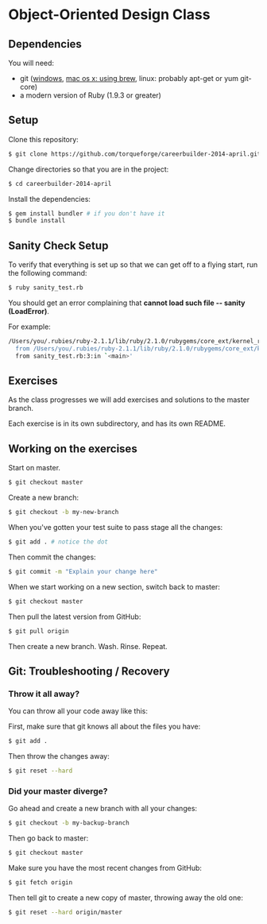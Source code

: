 # Object-Oriented Design Class

## Dependencies

You will need:

* git ([windows](http://msysgit.github.com/), [mac os x: using brew](http://brew.sh/), linux: probably apt-get or yum git-core)
* a modern version of Ruby (1.9.3 or greater)

## Setup

Clone this repository:

```bash
$ git clone https://github.com/torqueforge/careerbuilder-2014-april.git
```

Change directories so that you are in the project:

```bash
$ cd careerbuilder-2014-april
```

Install the dependencies:

```bash
$ gem install bundler # if you don't have it
$ bundle install
```

## Sanity Check Setup

To verify that everything is set up so that we can get off to a flying start, run the following command:

```bash
$ ruby sanity_test.rb
```

You should get an error complaining that **cannot load such file -- sanity (LoadError)**.

For example:

```bash
/Users/you/.rubies/ruby-2.1.1/lib/ruby/2.1.0/rubygems/core_ext/kernel_require.rb:55:in `require': cannot load such file -- sanity (LoadError)
  from /Users/you/.rubies/ruby-2.1.1/lib/ruby/2.1.0/rubygems/core_ext/kernel_require.rb:55:in `require'
  from sanity_test.rb:3:in `<main>'
```

## Exercises

As the class progresses we will add exercises and solutions to
the master branch.

Each exercise is in its own subdirectory, and has its own README.

## Working on the exercises

Start on master.

```bash
$ git checkout master
```

Create a new branch:

```bash
$ git checkout -b my-new-branch
```

When you've gotten your test suite to pass stage all the changes:

```bash
$ git add . # notice the dot
```

Then commit the changes:

```bash
$ git commit -m "Explain your change here"
```

When we start working on a new section, switch back to master:

```bash
$ git checkout master
```

Then pull the latest version from GitHub:

```bash
$ git pull origin
```

Then create a new branch. Wash. Rinse. Repeat.

## Git: Troubleshooting / Recovery

### Throw it all away?

You can throw all your code away like this:

First, make sure that git knows all about the files you have:

```bash
$ git add .
```

Then throw the changes away:

```bash
$ git reset --hard
```

### Did your master diverge?

Go ahead and create a new branch with all your changes:

```bash
$ git checkout -b my-backup-branch
```

Then go back to master:

```bash
$ git checkout master
```

Make sure you have the most recent changes from GitHub:

```bash
$ git fetch origin
```

Then tell git to create a new copy of master, throwing away the old one:

```bash
$ git reset --hard origin/master
```
